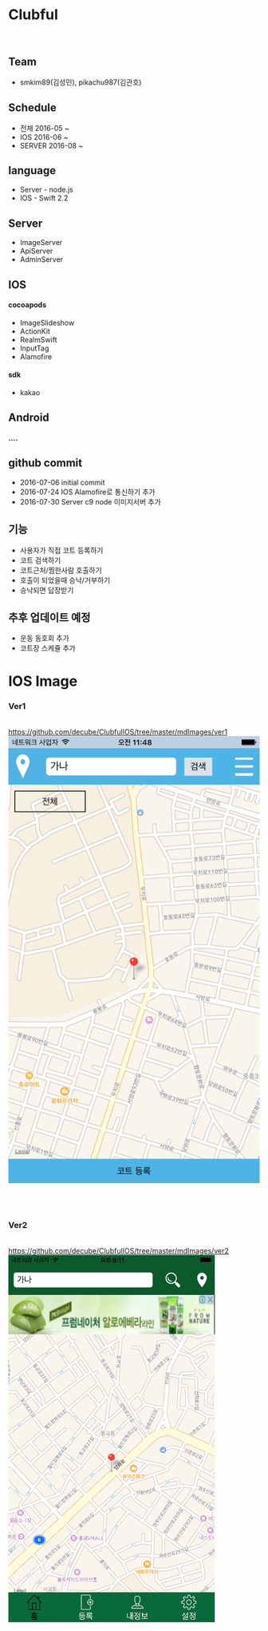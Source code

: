# Clubful
<br>

## Team
* smkim89(김성민), pikachu987(김관호)

## Schedule
* 전체 2016-05 ~
* IOS 2016-06 ~
* SERVER 2016-08 ~

## language
* Server - node.js
* IOS - Swift 2.2

## Server
* ImageServer
* ApiServer
* AdminServer


## IOS

#### cocoapods
* ImageSlideshow
* ActionKit
* RealmSwift
* InputTag
* Alamofire

#### sdk
* kakao


## Android

#### ....



## github commit
* 2016-07-06 initial commit
* 2016-07-24 IOS Alamofire로 통신하기 추가
* 2016-07-30 Server c9 node 이미지서버 추가


## 기능
* 사용자가 직접 코트 등록하기
* 코트 검색하기
* 코트근처/찜한사람 호출하기
* 호출이 되었을때 승낙/거부하기
* 승낙되면 답장받기

## 추후 업데이트 예정
* 운동 동호회 추가
* 코트장 스케쥴 추가






# IOS Image


### Ver1
<br>https://github.com/decube/ClubfulIOS/tree/master/mdImages/ver1
<br>![Alt text](./mdImages/ver1/01.png)


<br><br>
### Ver2
<br>https://github.com/decube/ClubfulIOS/tree/master/mdImages/ver2
![Alt text](./mdImages/ver2/01.png)